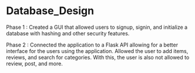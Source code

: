 # Database_Design
Phase 1 : Created a GUI that allowed users to signup, signin, and initialize a database with hashing and other security features.

Phase 2 : Connected the application to a Flask API allowing for a better interface for the users using the application.
Allowed the user to add items, reviews, and search for categories. With this, the user is also not allowed to review, 
post, and more. 
